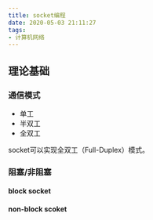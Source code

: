 ```yaml
---
title: socket编程
date: 2020-05-03 21:11:27
tags:
- 计算机网络
---
```


## 理论基础

### 通信模式

* 单工
* 半双工
* 全双工

socket可以实现全双工（Full-Duplex）模式。

### 阻塞/非阻塞

#### block socket



#### non-block scoket

